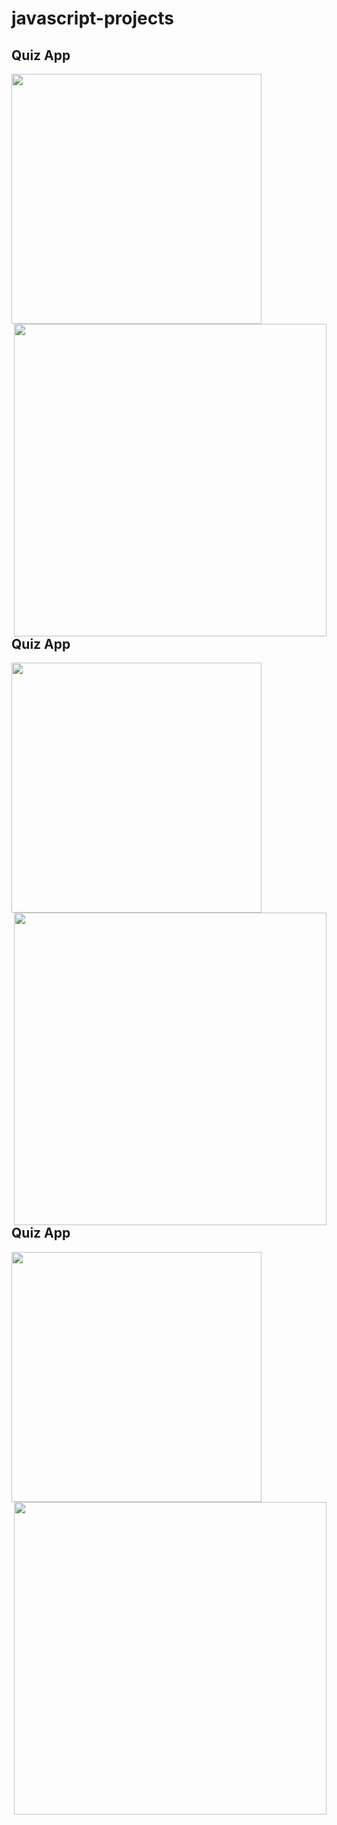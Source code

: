 # javascript-projects

## Quiz App
<div>
    <img src="https://user-images.githubusercontent.com/63968306/118349359-e439fb80-b56d-11eb-85d6-87ed56b162f1.png" width="400px align="left">
    <img src="https://user-images.githubusercontent.com/63968306/118349369-ee5bfa00-b56d-11eb-8614-4058ff7bde25.png" width="500px heigt="500px" align="right">
</div>


## Quiz App
<div>
    <img src="https://user-images.githubusercontent.com/63968306/118349359-e439fb80-b56d-11eb-85d6-87ed56b162f1.png" width="400px align="left">
    <img src="https://user-images.githubusercontent.com/63968306/118349369-ee5bfa00-b56d-11eb-8614-4058ff7bde25.png" width="500px heigt="500px" align="right">
</div>


## Quiz App
<div>
    <img src="https://user-images.githubusercontent.com/63968306/118349359-e439fb80-b56d-11eb-85d6-87ed56b162f1.png" width="400px align="left">
    <img src="https://user-images.githubusercontent.com/63968306/118349369-ee5bfa00-b56d-11eb-8614-4058ff7bde25.png" width="500px heigt="500px" align="right">
</div>
